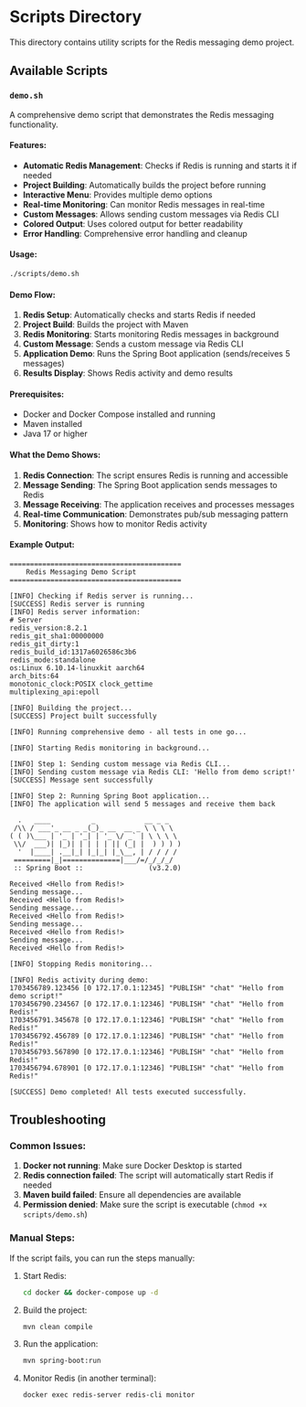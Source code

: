 # Scripts Directory

This directory contains utility scripts for the Redis messaging demo project.

## Available Scripts

### `demo.sh`

A comprehensive demo script that demonstrates the Redis messaging functionality.

#### Features:
- **Automatic Redis Management**: Checks if Redis is running and starts it if needed
- **Project Building**: Automatically builds the project before running
- **Interactive Menu**: Provides multiple demo options
- **Real-time Monitoring**: Can monitor Redis messages in real-time
- **Custom Messages**: Allows sending custom messages via Redis CLI
- **Colored Output**: Uses colored output for better readability
- **Error Handling**: Comprehensive error handling and cleanup

#### Usage:
```bash
./scripts/demo.sh
```

#### Demo Flow:
1. **Redis Setup**: Automatically checks and starts Redis if needed
2. **Project Build**: Builds the project with Maven
3. **Redis Monitoring**: Starts monitoring Redis messages in background
4. **Custom Message**: Sends a custom message via Redis CLI
5. **Application Demo**: Runs the Spring Boot application (sends/receives 5 messages)
6. **Results Display**: Shows Redis activity and demo results

#### Prerequisites:
- Docker and Docker Compose installed and running
- Maven installed
- Java 17 or higher

#### What the Demo Shows:
1. **Redis Connection**: The script ensures Redis is running and accessible
2. **Message Sending**: The Spring Boot application sends messages to Redis
3. **Message Receiving**: The application receives and processes messages
4. **Real-time Communication**: Demonstrates pub/sub messaging pattern
5. **Monitoring**: Shows how to monitor Redis activity

#### Example Output:
```
==========================================
    Redis Messaging Demo Script
==========================================

[INFO] Checking if Redis server is running...
[SUCCESS] Redis server is running
[INFO] Redis server information:
# Server
redis_version:8.2.1
redis_git_sha1:00000000
redis_git_dirty:1
redis_build_id:1317a6026586c3b6
redis_mode:standalone
os:Linux 6.10.14-linuxkit aarch64
arch_bits:64
monotonic_clock:POSIX clock_gettime
multiplexing_api:epoll

[INFO] Building the project...
[SUCCESS] Project built successfully

[INFO] Running comprehensive demo - all tests in one go...

[INFO] Starting Redis monitoring in background...

[INFO] Step 1: Sending custom message via Redis CLI...
[INFO] Sending custom message via Redis CLI: 'Hello from demo script!'
[SUCCESS] Message sent successfully

[INFO] Step 2: Running Spring Boot application...
[INFO] The application will send 5 messages and receive them back

  .   ____          _            __ _ _
 /\\ / ___'_ __ _ _(_)_ __  __ _ \ \ \ \
( ( )\___ | '_ | '_| | '_ \/ _` | \ \ \ \
 \\/  ___)| |_)| | | | | || (_| |  ) ) ) )
  '  |____| .__|_| |_|_| |_\__, | / / / /
 =========|_|==============|___/=/_/_/_/
 :: Spring Boot ::                (v3.2.0)

Received <Hello from Redis!>
Sending message...
Received <Hello from Redis!>
Sending message...
Received <Hello from Redis!>
Sending message...
Received <Hello from Redis!>
Sending message...
Received <Hello from Redis!>

[INFO] Stopping Redis monitoring...

[INFO] Redis activity during demo:
1703456789.123456 [0 172.17.0.1:12345] "PUBLISH" "chat" "Hello from demo script!"
1703456790.234567 [0 172.17.0.1:12346] "PUBLISH" "chat" "Hello from Redis!"
1703456791.345678 [0 172.17.0.1:12346] "PUBLISH" "chat" "Hello from Redis!"
1703456792.456789 [0 172.17.0.1:12346] "PUBLISH" "chat" "Hello from Redis!"
1703456793.567890 [0 172.17.0.1:12346] "PUBLISH" "chat" "Hello from Redis!"
1703456794.678901 [0 172.17.0.1:12346] "PUBLISH" "chat" "Hello from Redis!"

[SUCCESS] Demo completed! All tests executed successfully.
```

## Troubleshooting

### Common Issues:

1. **Docker not running**: Make sure Docker Desktop is started
2. **Redis connection failed**: The script will automatically start Redis if needed
3. **Maven build failed**: Ensure all dependencies are available
4. **Permission denied**: Make sure the script is executable (`chmod +x scripts/demo.sh`)

### Manual Steps:

If the script fails, you can run the steps manually:

1. Start Redis:
   ```bash
   cd docker && docker-compose up -d
   ```

2. Build the project:
   ```bash
   mvn clean compile
   ```

3. Run the application:
   ```bash
   mvn spring-boot:run
   ```

4. Monitor Redis (in another terminal):
   ```bash
   docker exec redis-server redis-cli monitor
   ```
